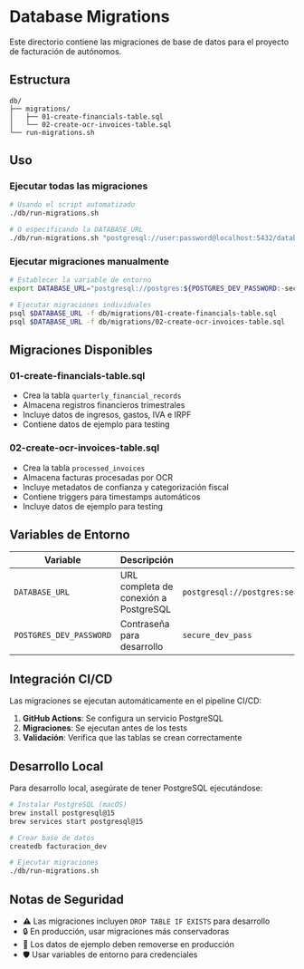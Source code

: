 # Database Migrations

Este directorio contiene las migraciones de base de datos para el proyecto de facturación de autónomos.

## Estructura

```
db/
├── migrations/
│   ├── 01-create-financials-table.sql
│   └── 02-create-ocr-invoices-table.sql
└── run-migrations.sh
```

## Uso

### Ejecutar todas las migraciones

```bash
# Usando el script automatizado
./db/run-migrations.sh

# O especificando la DATABASE_URL
./db/run-migrations.sh "postgresql://user:password@localhost:5432/database"
```

### Ejecutar migraciones manualmente

```bash
# Establecer la variable de entorno
export DATABASE_URL="postgresql://postgres:${POSTGRES_DEV_PASSWORD:-secure_dev_pass}@localhost:5432/facturacion_dev"

# Ejecutar migraciones individuales
psql $DATABASE_URL -f db/migrations/01-create-financials-table.sql
psql $DATABASE_URL -f db/migrations/02-create-ocr-invoices-table.sql
```

## Migraciones Disponibles

### 01-create-financials-table.sql

- Crea la tabla `quarterly_financial_records`
- Almacena registros financieros trimestrales
- Incluye datos de ingresos, gastos, IVA e IRPF
- Contiene datos de ejemplo para testing

### 02-create-ocr-invoices-table.sql

- Crea la tabla `processed_invoices`
- Almacena facturas procesadas por OCR
- Incluye metadatos de confianza y categorización fiscal
- Contiene triggers para timestamps automáticos
- Incluye datos de ejemplo para testing

## Variables de Entorno

| Variable                | Descripción                           | Valor por defecto                                                      |
| ----------------------- | ------------------------------------- | ---------------------------------------------------------------------- |
| `DATABASE_URL`          | URL completa de conexión a PostgreSQL | `postgresql://postgres:secure_dev_pass@localhost:5432/facturacion_dev` |
| `POSTGRES_DEV_PASSWORD` | Contraseña para desarrollo            | `secure_dev_pass`                                                      |

## Integración CI/CD

Las migraciones se ejecutan automáticamente en el pipeline CI/CD:

1. **GitHub Actions**: Se configura un servicio PostgreSQL
2. **Migraciones**: Se ejecutan antes de los tests
3. **Validación**: Verifica que las tablas se crean correctamente

## Desarrollo Local

Para desarrollo local, asegúrate de tener PostgreSQL ejecutándose:

```bash
# Instalar PostgreSQL (macOS)
brew install postgresql@15
brew services start postgresql@15

# Crear base de datos
createdb facturacion_dev

# Ejecutar migraciones
./db/run-migrations.sh
```

## Notas de Seguridad

- ⚠️ Las migraciones incluyen `DROP TABLE IF EXISTS` para desarrollo
- 🔒 En producción, usar migraciones más conservadoras
- 📝 Los datos de ejemplo deben removerse en producción
- 🛡️ Usar variables de entorno para credenciales
